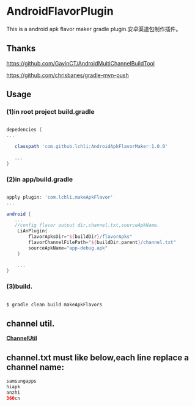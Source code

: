 # AndroidFlavorPlugin

This is a android apk flavor maker gradle plugin.安卓渠道包制作插件。

## Thanks

https://github.com/GavinCT/AndroidMultiChannelBuildTool

https://github.com/chrisbanes/gradle-mvn-push

## Usage
### (1)in root project build.gradle

```groovy

depedencies {
...

   classpath 'com.github.lchli:AndroidApkFlavorMaker:1.0.0'
   
   ...
}

```

### (2)in app/build.gradle

```groovy

apply plugin: 'com.lchli.makeApkFlavor'
...

android {
   ...
   //config flavor output dir,channel.txt,sourceApkName.
    LiAnPlugin{
        flavorApksDir="${buildDir}/flavorApks"
        flavorChannelFilePath="${buildDir.parent}/channel.txt"
        sourceApkName="app-debug.apk"
    }
    
    ...
}

```
### (3)build.
```groovy

$ gradle clean build makeApkFlavors

```
## channel util.

**[ChannelUtil](https://github.com/lchli/AndroidFlavorPlugin/blob/master/AndroidApkFlavorMaker/channelUtils/ChannelUtil.java)**

## channel.txt must like below,each line replace a channel name:

```groovy
samsungapps
hiapk
anzhi
360cn

```




